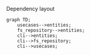 
Dependency layout

```mermaid
graph TD;
    usecases-->entities;
    fs_repository-->entities;
    cli-->entities;
    cli-->fs_repository;
    cli-->usecases;
```